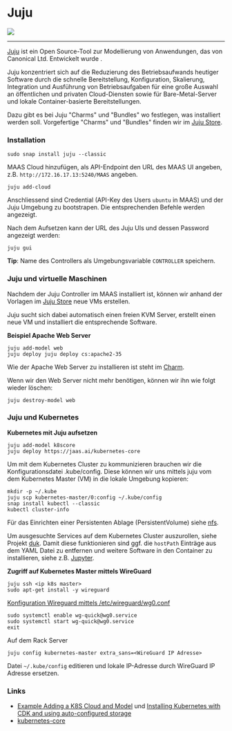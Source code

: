 Juju
====

[![](https://img.youtube.com/vi/KT1-ozwDMho/0.jpg)](https://www.youtube.com/watch?v=KT1-ozwDMho)

- - -

[Juju](https://jaas.ai/) ist ein Open Source-Tool zur Modellierung von Anwendungen, das von Canonical Ltd. Entwickelt wurde . 

Juju konzentriert sich auf die Reduzierung des Betriebsaufwands heutiger Software durch die schnelle Bereitstellung, Konfiguration, Skalierung, Integration und Ausführung von Betriebsaufgaben für eine große Auswahl an öffentlichen und privaten Cloud-Diensten sowie für Bare-Metal-Server und lokale Container-basierte Bereitstellungen.

Dazu gibt es bei Juju "Charms" und "Bundles" wo festlegen, was installiert werden soll. Vorgefertige "Charms" und "Bundles" finden wir im [Juju Store](https://jaas.ai/store).

### Installation

    sudo snap install juju --classic

MAAS Cloud hinzufügen, als API-Endpoint den URL des MAAS UI angeben, z.B. `http://172.16.17.13:5240/MAAS` angeben.
    
    juju add-cloud
    
Anschliessend sind Credential (API-Key des Users `ubuntu` in MAAS) und der Juju Umgebung zu bootstrapen. Die entsprechenden Befehle werden angezeigt.

Nach dem Aufsetzen kann der URL des Juju UIs und dessen Password angezeigt werden:

    juju gui
    
**Tip**: Name des Controllers als Umgebungsvariable `CONTROLLER` speichern.    


### Juju und virtuelle Maschinen

Nachdem der Juju Controller im MAAS installiert ist, können wir anhand der Vorlagen im [Juju Store](https://jaas.ai/store) neue VMs erstellen.

Juju sucht sich dabei automatisch einen freien KVM Server, erstellt einen neue VM und installiert die entsprechende Software.

**Beispiel Apache Web Server**

    juju add-model web
    juju deploy juju deploy cs:apache2-35
    
Wie der Apache Web Server zu installieren ist steht im [Charm](https://jaas.ai/apache2/35).

Wenn wir den Web Server nicht mehr benötigen, können wir ihn wie folgt wieder löschen:

    juju destroy-model web
  
### Juju und Kubernetes

**Kubernetes mit Juju aufsetzen**

    juju add-model k8score
    juju deploy https://jaas.ai/kubernetes-core
    
Um mit dem Kubernetes Cluster zu kommunizieren brauchen wir die Konfigurationsdatei .kube/config. Diese können wir uns mittels juju vom dem Kubernetes Master (VM) in die lokale Umgebung kopieren:
     
    mkdir -p ~/.kube
    juju scp kubernetes-master/0:config ~/.kube/config
    snap install kubectl --classic
    kubectl cluster-info
    
Für das Einrichten einer Persistenten Ablage (PersistentVolume) siehe [nfs](https://github.com/mc-b/lernkube/tree/master/nfs).    

Um ausgesuchte Services auf dem Kubernetes Cluster auszurollen, siehe Projekt [duk](https://github.com/mc-b/duk#weitere-beispiele). Damit diese funktionieren sind ggf. die `hostPath` Einträge aus dem YAML Datei zu entfernen und weitere Software in den Container zu installieren, siehe z.B. [Jupyter](https://github.com/mc-b/duk/tree/master/jupyter).

**Zugriff auf Kubernetes Master mittels WireGuard**

    juju ssh <ip k8s master>
    sudo apt-get install -y wireguard
    
[Konfiguration Wireguard mittels /etc/wireguard/wg0.conf](https://github.com/mc-b/lernmaas/blob/master/doc/MAAS/GatewayClient.md#vpn)

    sudo systemctl enable wg-quick@wg0.service
    sudo systemctl start wg-quick@wg0.service
    exit
    
Auf dem Rack Server

    juju config kubernetes-master extra_sans=<WireGuard IP Adresse>
    
Datei `~/.kube/config` editieren und lokale IP-Adresse durch WireGuard IP Adresse ersetzen.        

### Links

* [Example Adding a K8S Cloud and Model](https://discourse.jujucharms.com/t/tutorial-2-6-2-example-adding-a-k8s-cloud-and-model/1484) und [Installing Kubernetes with CDK and using auto-configured storage](https://jaas.ai/docs/k8s-cdk-autostorage-tutorial)
* [kubernetes-core](https://jaas.ai/kubernetes-core)
